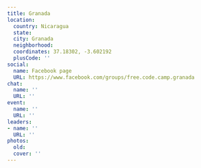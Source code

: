 ```yaml
---
title: Granada
location:
  country: Nicaragua
  state: 
  city: Granada
  neighborhood: 
  coordinates: 37.18302, -3.602192
  plusCode: ''
social:
  name: Facebook page
  URL: https://www.facebook.com/groups/free.code.camp.granada
chat:
  name: ''
  URL: ''
event:
  name: ''
  URL: ''
leaders:
- name: ''
  URL: ''
photos:
  old: 
  cover: ''
---
```

